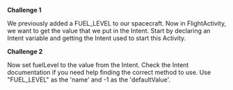 <b>Challenge 1</b>
<p>
We previously added a FUEL_LEVEL to our spacecraft. Now in FlightActivity, we want to get the value that we put in the Intent. Start by declaring an Intent variable and getting the Intent used to start this Activity.</p>
<b>Challenge 2</b>
<p>Now set fuelLevel to the value from the Intent. Check the Intent documentation if you need help finding the correct method to use. Use "FUEL_LEVEL" as the 'name' and -1 as the 'defaultValue'.</p>
